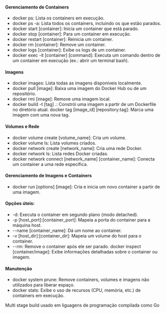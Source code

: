 
#### Gerenciamento de Containers
- docker ps: Lista os containers em execução.
- docker ps -a: Lista todos os containers, incluindo os que estão parados.
- docker start [container]: Inicia um container que está parado.
- docker stop [container]: Para um container em execução.
- docker restart [container]: Reinicia um container.
- docker rm [container]: Remove um container.
- docker logs [container]: Exibe os logs de um container.
- docker exec -it [container] [command]: Executa um comando dentro de um container em execução (ex.: abrir um terminal bash).

#### Imagens
- docker images: Lista todas as imagens disponíveis localmente.
- docker pull [image]: Baixa uma imagem do Docker Hub ou de um repositório.
- docker rmi [image]: Remove uma imagem local.
- docker build -t [tag] .: Constrói uma imagem a partir de um Dockerfile no diretório atual.
docker tag [image_id] [repository:tag]: Marca uma imagem com uma nova tag.

#### Volumes e Rede
- docker volume create [volume_name]: Cria um volume.
- docker volume ls: Lista volumes criados.
- docker network create [network_name]: Cria uma rede Docker.
- docker network ls: Lista redes Docker criadas.
- docker network connect [network_name] [container_name]: Conecta um container a uma rede específica.

#### Gerenciamento de Imagens e Containers
- docker run [options] [image]: Cria e inicia um novo container a partir de uma imagem.

#### Opções úteis:
- -d: Executa o container em segundo plano (modo detached).
- -p [host_port]:[container_port]: Mapeia a porta do container para a máquina host.
- --name [container_name]: Dá um nome ao container.
- -v [host_dir]:[container_dir]: Mapeia um volume do host para o container.
- --rm: Remove o container após ele ser parado.
docker inspect [container/image]: Exibe informações detalhadas sobre o container ou imagem.

#### Manutenção
- docker system prune: Remove containers, volumes e imagens não utilizados para liberar espaço.
- docker stats: Exibe o uso de recursos (CPU, memória, etc.) de containers em execução.

Multi stage build usado em liguagens de programação compilada como Go
